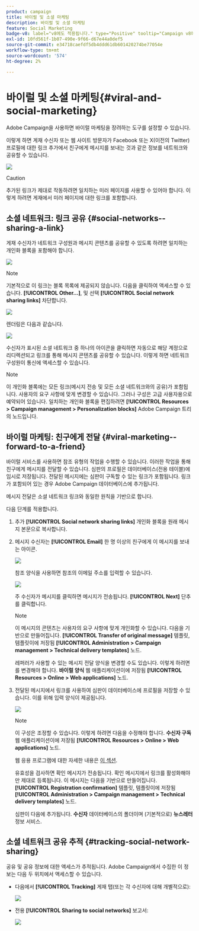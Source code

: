 ```yaml
---
product: campaign
title: 바이럴 및 소셜 마케팅
description: 바이럴 및 소셜 마케팅
feature: Social Marketing
badge-v8: label="v8에도 적용됩니다." type="Positive" tooltip="Campaign v8에도 적용됩니다."
exl-id: 10fd561f-1b07-490e-9f66-d67e44a0def5
source-git-commit: e34718caefdf5db4ddd61db601420274be77054e
workflow-type: tm+mt
source-wordcount: '574'
ht-degree: 2%

---
```


# 바이럴 및 소셜 마케팅{#viral-and-social-marketing}

Adobe Campaign을 사용하면 바이럴 마케팅을 장려하는 도구를 설정할 수 있습니다.

이렇게 하면 게재 수신자 또는 웹 사이트 방문자가 Facebook 또는 X(이전의 Twitter) 프로필에 대한 링크 추가에서 친구에게 메시지를 보내는 것과 같은 정보를 네트워크와 공유할 수 있습니다.

![](assets/s_ncs_user_viral_icons.png)

>[!CAUTION]
>
>추가된 링크가 제대로 작동하려면 일치하는 미러 페이지를 사용할 수 있어야 합니다. 이렇게 하려면 게재에서 미러 페이지에 대한 링크를 포함합니다.

## 소셜 네트워크: 링크 공유 {#social-networks--sharing-a-link}

게재 수신자가 네트워크 구성원과 메시지 콘텐츠를 공유할 수 있도록 하려면 일치하는 개인화 블록을 포함해야 합니다.

![](assets/s_ncs_user_viral_add_link.png)

>[!NOTE]
>
>기본적으로 이 링크는 블록 목록에 제공되지 않습니다. 다음을 클릭하여 액세스할 수 있습니다. **[!UICONTROL Other...]**, 및 선택 **[!UICONTROL Social network sharing links]** 차단합니다.

![](assets/s_ncs_user_viral_add_link_via_others.png)

렌더링은 다음과 같습니다.

![](assets/s_ncs_user_viral_add_link_rendering.png)

수신자가 표시된 소셜 네트워크 중 하나의 아이콘을 클릭하면 자동으로 해당 계정으로 리디렉션되고 링크를 통해 메시지 콘텐츠를 공유할 수 있습니다. 이렇게 하면 네트워크 구성원이 통신에 액세스할 수 있습니다.

>[!NOTE]
>
>이 개인화 블록에는 모든 링크(메시지 전송 및 모든 소셜 네트워크와의 공유)가 포함됩니다. 사용자의 요구 사항에 맞게 변경할 수 있습니다. 그러나 구성은 고급 사용자용으로 예약되어 있습니다. 일치하는 개인화 블록을 편집하려면 **[!UICONTROL Resources > Campaign management > Personalization blocks]** Adobe Campaign 트리의 노드입니다.

## 바이럴 마케팅: 친구에게 전달 {#viral-marketing--forward-to-a-friend}

바이럴 서비스를 사용하면 참조 유형의 작업을 수행할 수 있습니다. 이러한 작업을 통해 친구에게 메시지를 전달할 수 있습니다. 심판의 프로필은 데이터베이스(전용 테이블)에 임시로 저장됩니다. 전달된 메시지에는 심판이 구독할 수 있는 링크가 포함됩니다. 링크가 포함되어 있는 경우 Adobe Campaign 데이터베이스에 추가됩니다.

메시지 전달은 소셜 네트워크 링크와 동일한 원칙을 기반으로 합니다.

다음 단계를 적용합니다.

1. 추가 **[!UICONTROL Social network sharing links]** 개인화 블록을 원래 메시지 본문으로 복사합니다.
1. 메시지 수신자는 **[!UICONTROL Email]** 한 명 이상의 친구에게 이 메시지를 보내는 아이콘.

   ![](assets/s_ncs_user_viral_email_link.png)

   참조 양식을 사용하면 참조의 이메일 주소를 입력할 수 있습니다.

   ![](assets/s_ncs_user_viral_email_msg.png)

   주 수신자가 메시지를 클릭하면 메시지가 전송됩니다. **[!UICONTROL Next]** 단추를 클릭합니다.

   >[!NOTE]
   >
   >이 메시지의 콘텐츠는 사용자의 요구 사항에 맞게 개인화할 수 있습니다. 다음을 기반으로 만들어집니다. **[!UICONTROL Transfer of original message]** 템플릿, 템플릿이에 저장됨 **[!UICONTROL Administration > Campaign management > Technical delivery templates]** 노드.
   >
   >레퍼러가 사용할 수 있는 메시지 전달 양식을 변경할 수도 있습니다. 이렇게 하려면 를 변경해야 합니다. **바이럴 양식** 웹 애플리케이션이에 저장됨 **[!UICONTROL Resources > Online > Web applications]** 노드.

1. 전달된 메시지에서 링크를 사용하여 심판이 데이터베이스에 프로필을 저장할 수 있습니다. 이를 위해 입력 양식이 제공됩니다.

   ![](assets/s_ncs_user_viral_create_account_form.png)

   >[!NOTE]
   >
   >이 구성은 조정할 수 있습니다. 이렇게 하려면 다음을 수정해야 합니다. **수신자 구독** 웹 애플리케이션이에 저장됨 **[!UICONTROL Resources > Online > Web applications]** 노드.
   >
   >웹 응용 프로그램에 대한 자세한 내용은 [이 섹션](../../web/using/about-web-applications.md).

   유효성을 검사하면 확인 메시지가 전송됩니다. 확인 메시지에서 링크를 활성화해야만 제대로 등록됩니다. 이 메시지는 다음을 기반으로 만들어집니다. **[!UICONTROL Registration confirmation]** 템플릿, 템플릿이에 저장됨 **[!UICONTROL Administration > Campaign management > Technical delivery templates]** 노드.

   심판이 다음에 추가됩니다. **수신자** 데이터베이스의 폴더이며 (기본적으로) **뉴스레터** 정보 서비스.

## 소셜 네트워크 공유 추적 {#tracking-social-network-sharing}

공유 및 공유 정보에 대한 액세스가 추적됩니다. Adobe Campaign에서 수집한 이 정보는 다음 두 위치에서 액세스할 수 있습니다.

* 다음에서 **[!UICONTROL Tracking]** 게재 탭(또는 각 수신자에 대해 개별적으로):

  ![](assets/s_ncs_user_network_del_tracking_tab.png)

* 전용 **[!UICONTROL Sharing to social networks]** 보고서:

  ![](assets/s_ncs_user_viral_report.png)
